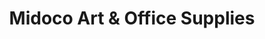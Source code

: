 ---
title: "Midoco Art & Office Supplies"
url: /toronto/midoco-art-and-office-supplies/
shop: office supplies
---